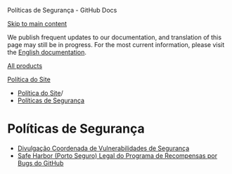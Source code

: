 Políticas de Segurança - GitHub Docs

[Skip to main content](#main-content)

We publish frequent updates to our documentation, and translation of this page may still be in progress. For the most current information, please visit the [English documentation](/en).

[All products](/pt)

[Política do Site](/pt/site-policy)

* [Política do Site](/pt/site-policy)/
* [Políticas de Segurança](/pt/site-policy/security-policies)

Políticas de Segurança
==========

* [Divulgação Coordenada de Vulnerabilidades de Segurança](/pt/site-policy/security-policies/coordinated-disclosure-of-security-vulnerabilities)
* [Safe Harbor (Porto Seguro) Legal do Programa de Recompensas por Bugs do GitHub](/pt/site-policy/security-policies/github-bug-bounty-program-legal-safe-harbor)

